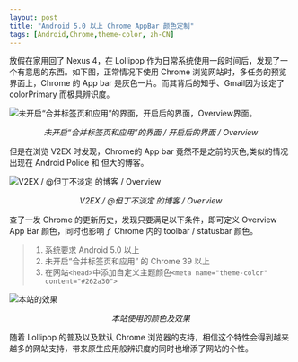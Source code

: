 ```yaml
---
layout: post
title: "Android 5.0 以上 Chrome AppBar 颜色定制"
tags: [Android,Chrome,theme-color, zh-CN]
---
```

放假在家用回了 Nexus 4，在 Lollipop 作为日常系统使用一段时间后，发现了一个有意思的东西。如下图，正常情况下使用 Chrome 浏览网站时，多任务的预览界面上，Chrome 的 App bar 是灰色一片。而其背后的知乎、Gmail因为设定了 colorPrimary 而极具辨识度。

![未开启“合并标签页和应用”的界面，开启后的界面，Overview界面。](https://ww1.sinaimg.cn/large/005YhI8igy1fvhj8eowjjj31kw0vp7az)
<div style="text-align:center;"><i>未开启“合并标签页和应用”的界面 / 开启后的界面 / Overview</i></div>

<!--more-->

但是在浏览 V2EX 时发现，Chrome的 App bar 竟然不是之前的灰色,类似的情况出现在 Android Police 和 但大的博客。

![V2EX / @但丁不淡定 的博客 / Overview](https://ww1.sinaimg.cn/large/005YhI8igy1fvhj8v269oj31kw0vp7a6)
<div style="text-align:center;"><i>V2EX / @但丁不淡定 的博客 / Overview</i></div>


查了一发 Chrome 的更新历史，发现只要满足以下条件，即可定义 Overview App Bar 颜色，同时也影响了 Chrome 内的 toolbar / statusbar 颜色。

> 1. 系统要求 Android 5.0 以上
> 2. 未开启“合并标签页和应用” 的 Chrome 39 以上
> 3. 在网站``<head>``中添加自定义主题颜色``<meta name="theme-color" content="#262a30">``

![本站的效果](http://engineering-blog-2bab.qiniudn.com/theme-color-2bab.jpg)
<div style="text-align:center;"><i>本站使用的颜色及效果</i></div>

随着 Lollipop 的普及以及默认 Chrome 浏览器的支持，相信这个特性会得到越来越多的网站支持，带来原生应用般辨识度的同时也增添了网站的个性。


